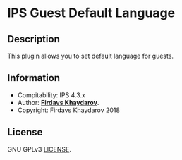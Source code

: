 # IPS Guest Default Language
## Description
This plugin allows you to set default language for guests.

## Information
* Compitability: IPS 4.3.x
* Author: [**Firdavs Khaydarov**](https://recouse.github.io).
* Copyright: Firdavs Khaydarov 2018

## License
GNU GPLv3 [LICENSE](LICENSE).
